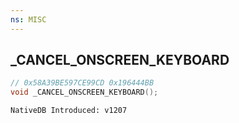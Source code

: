```yaml
---
ns: MISC
---
```

## _CANCEL_ONSCREEN_KEYBOARD

```c
// 0x58A39BE597CE99CD 0x196444BB
void _CANCEL_ONSCREEN_KEYBOARD();
```

```
NativeDB Introduced: v1207
```


